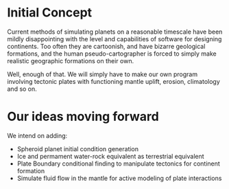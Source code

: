 # Initial Concept
Current methods of simulating planets on a reasonable timescale have been mildly disappointing with the level and capabilities of software for designing continents. Too often they are cartoonish, and have bizarre geological formations, and the human pseudo-cartographer is forced to simply make realistic geographic formations on their own.

Well, enough of that. We will simply have to make our own program involving tectonic plates with functioning mantle uplift, erosion, climatology and so on.

# Our ideas moving forward
We intend on adding:
 - Spheroid planet initial condition generation
 - Ice and permament water-rock equivalent as terrestrial equivalent 
 - Plate Boundary conditional finding to manipulate tectonics for continent formation
 - Simulate fluid flow in the mantle for active modeling of plate interactions
